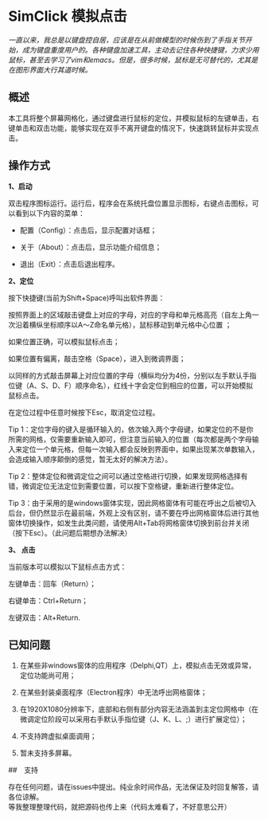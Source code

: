 # SimClick 模拟点击

*一直以来，我总是以键盘控自居，应该是在从前做模型的时候伤到了手指关节开始，成为键盘重度用户的。各种键盘加速工具，主动去记住各种快捷键，力求少用鼠标，甚至去学习了vim和emacs。但是，很多时候，鼠标是无可替代的，尤其是在图形界面大行其道时候。*

## 概述



本工具将整个屏幕网格化，通过键盘进行鼠标的定位，并模拟鼠标的左键单击，右键单击和双击功能，能够实现在双手不离开键盘的情况下，快速跳转鼠标并实现点击。



## 操作方式



**1、启动**

双击程序图标运行。运行后，程序会在系统托盘位置显示图标，右键点击图标，可以看到以下内容的菜单：

* 配置（Config）：点击后，显示配置对话框；

* 关于（About）：点击后，显示功能介绍信息；

* 退出（Exit）：点击后退出程序。



**2、定位**

按下快捷键(当前为Shift+Space)呼叫出软件界面：

按照界面上的区域敲击键盘上对应的字母，对应的字母和单元格高亮（自左上角一次沿着横纵坐标顺序以A～Z命名单元格），鼠标移动到单元格中心位置	；

如果位置正确，可以模拟鼠标点击；

如果位置有偏离，敲击空格（Space），进入到微调界面；

以同样的方式敲击屏幕上对应位置的字母（横纵均分为4份，分别以左手默认手指位键（A、S、D、F）顺序命名），红线十字会定位到相应的位置，可以开始模拟鼠标点击。

在定位过程中任意时候按下Esc，取消定位过程。

Tip 1：定位字母的键入是循环输入的，依次输入两个字母键，如果定位的不是你所需的网格，仅需要重新输入即可，但注意当前输入的位置（每次都是两个字母输入来定位一个单元格，但每一次输入都会反映到界面中，如果出现某次单数输入，会造成输入顺序颠倒的感觉，暂无太好的解决方法）。

Tip 2：整体定位和微调定位之间可以通过空格进行切换，如果发现网格选择有错，微调定位无法定位到需要位置，可以按下空格键，重新进行整体定位。

Tip 3：由于采用的是windows窗体实现，因此网格窗体有可能在呼出之后被切入后台，但仍然显示在最前端，外观上没有区别，请不要在呼出网格窗体后进行其他窗体切换操作，如发生此类问题，请使用Alt+Tab将网格窗体切换到前台并关闭（按下Esc）。（此问题后期想办法解决）

**3、 点击**

当前版本可以模拟以下鼠标点击方式：

左键单击：回车（Return）；

右键单击：Ctrl+Return；

左键双击：Alt+Return.



## 已知问题

1. 在某些非windows窗体的应用程序（Delphi,QT）上，模拟点击无效或异常，定位功能尚可用；

2. 在某些封装桌面程序（Electron程序）中无法呼出网格窗体；

3. 在1920X1080分辨率下，底部和右侧有部分内容无法涵盖到主定位网格中（在微调定位阶段可以采用右手默认手指位键（J、K、L、;）进行扩展定位）；

4. 不支持跨虚拟桌面调用；

5. 暂未支持多屏幕。

   

##　支持

存在任何问题，请在issues中提出。纯业余时间作品，无法保证及时回复解答，请各位谅解。  
等我整理整理代码，就把源码也传上来（代码太难看了，不好意思公开）





